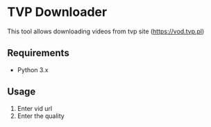 
# TVP Downloader

This tool allows downloading videos from tvp site (https://vod.tvp.pl)

## Requirements

- Python 3.x

## Usage

1. Enter vid url
2. Enter the quality